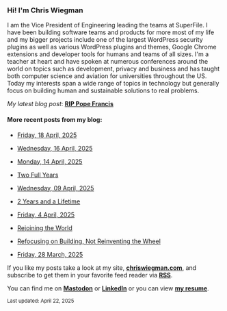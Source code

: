 ### Hi! I'm Chris Wiegman

I am the Vice President of Engineering leading the teams at SuperFile. I have been building software teams and products for more most of my life and my bigger projects include one of the largest WordPress security plugins as well as various WordPress plugins and themes, Google Chrome extensions and developer tools for humans and teams of all sizes. I'm a teacher at heart and have spoken at numerous conferences around the world on topics such as development, privacy and business and has taught both computer science and aviation for universities throughout the US. Today my interests span a wide range of topics in technology but generally focus on building human and sustainable solutions to real problems.

*My latest blog post*: **[RIP Pope Francis](https://chriswiegman.com/2025/04/rip-pope-francis/)**

#### More recent posts from my blog:



- [Friday, 18 April, 2025](https://chriswiegman.com/2025/04/friday-18-april-2025/)

- [Wednesday, 16 April, 2025](https://chriswiegman.com/2025/04/wednesday-16-april-2025/)

- [Monday, 14 April, 2025](https://chriswiegman.com/2025/04/monday-14-april-2025/)

- [Two Full Years](https://chriswiegman.com/2025/04/two-full-years/)

- [Wednesday, 09 April, 2025](https://chriswiegman.com/2025/04/wednesday-09-april-2025/)

- [2 Years and a Lifetime](https://chriswiegman.com/2025/04/2-years-and-a-lifetime/)

- [Friday, 4 April, 2025](https://chriswiegman.com/2025/04/friday-4-april-2025/)

- [Rejoining the World](https://chriswiegman.com/2025/04/rejoining-the-world/)

- [Refocusing on Building, Not Reinventing the Wheel](https://chriswiegman.com/2025/03/refocusing-on-building-not-reinventing-the-wheel/)

- [Friday, 28 March, 2025](https://chriswiegman.com/2025/03/friday-28-march-2025/)

If you like my posts take a look at my site, **[chriswiegman.com](https://chriswiegman.com/)**, and subscribe to get them in your favorite feed reader via **[RSS](https://chriswiegman.com/index.xml)**.

You can find me on **[Mastodon](https://mastodon.chriswiegman.com/@chris)** or **[LinkedIn](https://www.linkedin.com/in/chriswiegman)** or you can view **[my resume](https://cwie.co/resume)**.

<sub>Last updated: April 22, 2025</sub>
